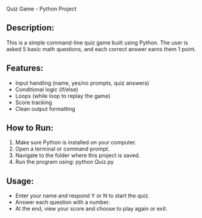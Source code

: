 Quiz Game - Python Project

Description:
------------
This is a simple command-line quiz game built using Python.
The user is asked 5 basic math questions, and each correct answer earns them 1 point.

Features:
---------
- Input handling (name, yes/no prompts, quiz answers)
- Conditional logic (if/else)
- Loops (while loop to replay the game)
- Score tracking
- Clean output formatting

How to Run:
-----------
1. Make sure Python is installed on your computer.
2. Open a terminal or command prompt.
3. Navigate to the folder where this project is saved.
4. Run the program using: 
   python Quiz.py

Usage:
------
- Enter your name and respond Y or N to start the quiz.
- Answer each question with a number.
- At the end, view your score and choose to play again or exit.
